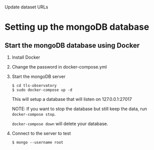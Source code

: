 #

Update dataset URLs

# Setting up the mongoDB database

## Start the mongoDB database using Docker
1. Install Docker
2. Change the password in docker-compose.yml
3. Start the mongoDB server
    
    ```
    $ cd tls-observatory
    $ sudo docker-compose up -d
    ```
    This will setup a database that will listen on 127.0.0.1:27017

    NOTE: If you want to stop the database but still keep the data, run `docker-compose stop`.
    
    `docker-compose down` will delete your database.

4. Connect to the server to test
    
    ```
    $ mongo --username root
    ```